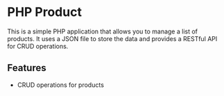 # PHP Product

This is a simple PHP application that allows you to manage a list of products. It uses a JSON file to store the data and provides a RESTful API for CRUD operations.

## Features

- CRUD operations for products